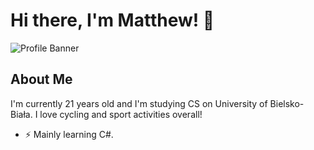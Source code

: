 # Hi there, I'm Matthew! 👋

![Profile Banner](https://i.ibb.co/8KgDhSz/383437793-329927189573335-7603402617605166825-n.jpg)

## About Me

I'm currently 21 years old and I'm studying CS on University of Bielsko-Biała. I love cycling and sport activities overall!

- ⚡ Mainly learning C#.
